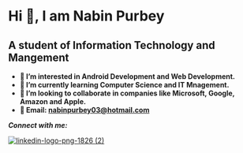 #  **Hi 👋, I am Nabin Purbey**
## A student of Information Technology and Mangement
- **👀 I’m interested in Android Development and Web Development.**
- **🌱 I’m currently learning Computer Science and IT Mnagement.**
- **💞️ I’m looking to collaborate in companies like Microsoft, Google, Amazon and Apple.**
- **📧 Email: nabinpurbey03@hotmail.com**

***Connect with me:***

[![linkedin-logo-png-1826 (2)](https://user-images.githubusercontent.com/112373792/225286708-113a6b48-07eb-4818-b980-3641883259f2.png)](https://www.linkedin.com/in/nabin-purbey-55961a230/)



<!---
nabinpurbey03/nabinpurbey03 is a ✨ special ✨ repository because its `README.md` (this file) appears on your GitHub profile.
You can click the Preview link to take a look at your changes.
--->
